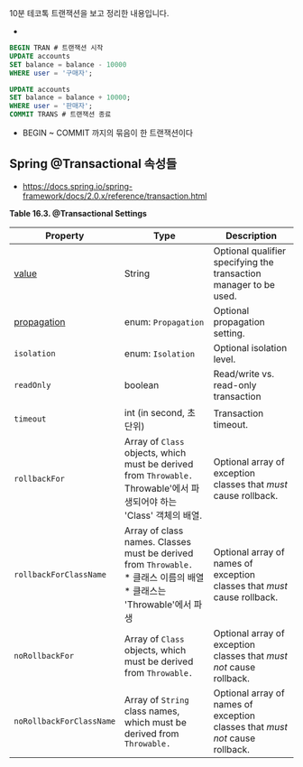 10분 테코톡 트랜잭션을 보고 정리한 내용입니다.





* 



```sql
BEGIN TRAN # 트랜잭션 시작
UPDATE accounts
SET balance = balance - 10000
WHERE user = '구매자';

UPDATE accounts
SET balance = balance + 10000;
WHERE user = '판매자';
COMMIT TRANS # 트랜잭션 종료
```

* BEGIN ~ COMMIT 까지의 묶음이 한 트랜잭션이다



## Spring @Transactional 속성들

* https://docs.spring.io/spring-framework/docs/2.0.x/reference/transaction.html

**Table 16.3. @Transactional Settings**

| Property                                                     | Type                                                         | Description                                                  |
| ------------------------------------------------------------ | ------------------------------------------------------------ | ------------------------------------------------------------ |
| [value](https://docs.spring.io/spring-framework/docs/4.2.x/spring-framework-reference/html/transaction.html#tx-multiple-tx-mgrs-with-attransactional) | String                                                       | Optional qualifier specifying the transaction manager to be used. |
| [propagation](https://docs.spring.io/spring-framework/docs/4.2.x/spring-framework-reference/html/transaction.html#tx-propagation) | enum: `Propagation`                                          | Optional propagation setting.                                |
| `isolation`                                                  | enum: `Isolation`                                            | Optional isolation level.                                    |
| `readOnly`                                                   | boolean                                                      | Read/write vs. read-only transaction                         |
| `timeout`                                                    | int (in second, 초 단위)                                     | Transaction timeout.                                         |
| `rollbackFor`                                                | Array of `Class` objects, which must be derived from `Throwable.`<br />Throwable'에서 파생되어야 하는 'Class' 객체의 배열. | Optional array of exception classes that *must* cause rollback. |
| `rollbackForClassName`                                       | Array of class names. Classes must be derived from `Throwable.`<br />* 클래스 이름의 배열<br />* 클래스는 'Throwable'에서 파생 | Optional array of names of exception classes that *must* cause rollback. |
| `noRollbackFor`                                              | Array of `Class` objects, which must be derived from `Throwable.` | Optional array of exception classes that *must not* cause rollback. |
| `noRollbackForClassName`                                     | Array of `String` class names, which must be derived from `Throwable.` | Optional array of names of exception classes that *must not* cause rollback. |